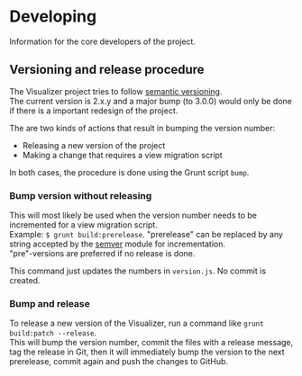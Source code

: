# Developing

Information for the core developers of the project.

## Versioning and release procedure

The Visualizer project tries to follow [semantic versioning](http://semver.org/).  
The current version is 2.x.y and a major bump (to 3.0.0) would only be done if
there is a important redesign of the project.

The are two kinds of actions that result in bumping the version number:

* Releasing a new version of the project
* Making a change that requires a view migration script

In both cases, the procedure is done using the Grunt script `bump`.  

### Bump version without releasing

This will most likely be used when the version number needs to be incremented for
a view migration script.  
Example: `$ grunt build:prerelease`. "prerelease" can be replaced by any string 
accepted by the [semver](https://www.npmjs.com/package/semver) module for incrementation.  
"pre"-versions are preferred if no release is done.

This command just updates the numbers in `version.js`. No commit is created.

### Bump and release

To release a new version of the Visualizer, run a command like `grunt build:patch --release`.  
This will bump the version number, commit the files with a release message, 
tag the release in Git, then it will immediately bump the version to the next
prerelease, commit again and push the changes to GitHub.
